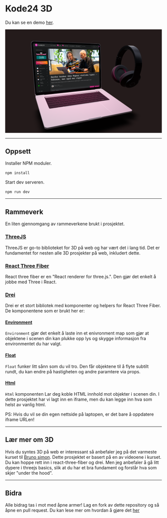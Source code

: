 # Kode24 3D

Du kan se en demo [her](https://3dkode24.netlify.app/).

![Preview av siden](preview.png)

---

## Oppsett

Installer NPM moduler.

```
npm install
```

Start dev serveren.

```
npm run dev
```

---

## Rammeverk

En liten gjennomgang av rammeverkene brukt i prosjektet.

### [ThreeJS](https://threejs.org/)

ThreeJS er go-to biblioteket for 3D på web og har vært det i lang tid. Det er fundamentet for nesten alle 3D prosjekter på web, inkludert dette.

### [React Three Fiber](https://docs.pmnd.rs/react-three-fiber/getting-started/introduction)

React three fiber er en "React renderer for three.js.". Den gjør det enkelt å jobbe med Three i React.

### [Drei](https://github.com/pmndrs/drei)

Drei er et stort bibliotek med komponenter og helpers for React Three Fiber. De komponentene som er brukt her er:

#### [Environment](https://github.com/pmndrs/drei#environment) 

`Environment` gjør det enkelt å laste inn et enivronment map som gjør at objektene i scenen din kan plukke opp lys og skygge informasjon fra environmentet du har valgt. 

#### [Float](https://github.com/pmndrs/drei#float)

`Float` funker litt sånn som du vil tro. Den får objektene til å flyte subtilt rundt, du kan endre på hastigheten og andre paramtere via props.

#### [Html](https://github.com/pmndrs/drei#html)

`Html` komponenten Lar deg koble HTML innhold mot objekter i scenen din. I dette prosjektet har vi lagt inn en iframe, men du kan legge inn hva som helst av vanlig html. 

PS: Hvis du vil se din egen nettside på laptopen, er det bare å oppdatere iframe URLen!

---

## Lær mer om 3D

Hvis du syntes 3D på web er interessant så anbefaler jeg på det varmeste kurset til [Bruno simon](https://threejs-journey.com/#). Dette prosjektet er basert på en av videoene i kurset. Du kan hoppe rett inn i react-three-fiber og drei. Men jeg anbefaler å gå litt dypere i threejs basics, slik at du har et bra fundament og forstår hva som skjer "under the hood".

---

## Bidra

Alle bidrag tas i mot med åpne armer! Lag en fork av dette repository og så åpne en pull request. Du kan lese mer om hvordan å gjøre det [her](https://docs.github.com/en/pull-requests/collaborating-with-pull-requests/proposing-changes-to-your-work-with-pull-requests/creating-a-pull-request-from-a-fork)

